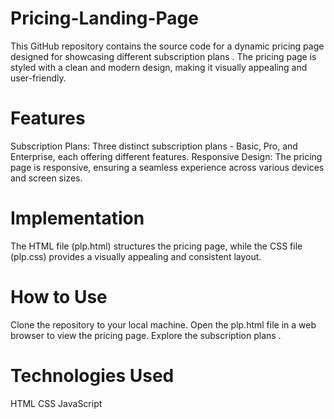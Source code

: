 # Pricing-Landing-Page
  This GitHub repository contains the source code for a dynamic pricing page designed for showcasing different subscription plans . The pricing page is styled with a clean and modern design, making it visually appealing and user-friendly.

# Features
Subscription Plans: Three distinct subscription plans - Basic, Pro, and Enterprise, each offering different features.
Responsive Design: The pricing page is responsive, ensuring a seamless experience across various devices and screen sizes.
# Implementation
The HTML file (plp.html) structures the pricing page, while the CSS file (plp.css) provides a visually appealing and consistent layout. 
# How to Use
Clone the repository to your local machine.
Open the plp.html file in a web browser to view the pricing page.
Explore the subscription plans .
# Technologies Used
HTML
CSS
JavaScript
